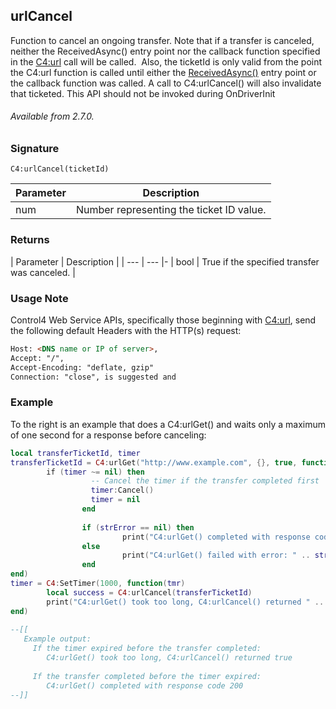 ## urlCancel

Function to cancel an ongoing transfer. Note that if a transfer is canceled, neither the ReceivedAsync() entry point nor the callback function specified in the [C4:url][1] call will be called.  Also, the ticketId is only valid from the point the C4:url function is called until either the [ReceivedAsync()][2] entry point or the callback function was called. A call to C4:urlCancel() will also invalidate that ticketed. This API should not be invoked during OnDriverInit

###### Available from 2.7.0.


### Signature

`C4:urlCancel(ticketId)`


| Parameter | Description |
| --- | --- |
| num | Number representing the ticket ID value. |


### Returns

| Parameter | Description |
| --- | --- |-
| bool | True if the specified transfer was canceled. |


### Usage Note

Control4 Web Service APIs, specifically those beginning with [C4:url][3],  send the following default Headers with the HTTP(s) request:

```html
Host: <DNS name or IP of server>,
Accept: "/",
Accept-Encoding: "deflate, gzip"
Connection: "close", is suggested and
```


### Example

To the right is an example that does a C4:urlGet() and waits only a maximum of one second for a response before canceling:

```lua
local transferTicketId, timer
transferTicketId = C4:urlGet("http://www.example.com", {}, true, function(ticketId, strData, responseCode, tHeaders, strError)
        if (timer ~= nil) then
                  -- Cancel the timer if the transfer completed first
                  timer:Cancel()
                  timer = nil
                end
               
                if (strError == nil) then
                         print("C4:urlGet() completed with response code " .. tostring(responseCode))
                else
                         print("C4:urlGet() failed with error: " .. strError)
                end
end)
timer = C4:SetTimer(1000, function(tmr)
        local success = C4:urlCancel(transferTicketId)
        print("C4:urlGet() took too long, C4:urlCancel() returned " .. tostring(success))
end)
 
--[[
   Example output:
     If the timer expired before the transfer completed:
        C4:urlGet() took too long, C4:urlCancel() returned true
 
     If the transfer completed before the timer expired:
        C4:urlGet() completed with response code 200
--]]

```


[1]:	https://snap-one.github.io/docs-driverworks-api/#url-interface
[2]:	https://snap-one.github.io/docs-driverworks-api/#receivedasync
[3]:	https://snap-one.github.io/docs-driverworks-api/#url-interface